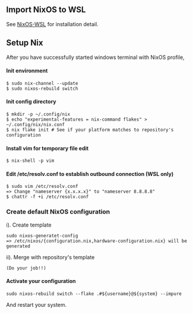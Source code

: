 ## Import NixOS to WSL

See [NixOS-WSL](https:/github.com/nix-community/NixOS-WSL?tab=readme-ov-file) for installation detail.

## Setup Nix

After you have successfully started windows terminal with NixOS profile,

#### Init environment
```
$ sudo nix-channel --update
$ sudo nixos-rebuild switch
```

#### Init config directory
```
$ mkdir -p ~/.config/nix
$ echo "experimental-features = nix-command flakes" > ~/.config/nix/nix.conf
$ nix flake init # See if your platform matches to repository's configuration
```

#### Install vim for temporary file edit
 
```
$ nix-shell -p vim
```

#### Edit /etc/resolv.conf to establish outbound connection (WSL only)
```
$ sudo vim /etc/resolv.conf
=> Change "nameserver {x.x.x.x}" to "nameserver 8.8.8.8"
$ chattr -f +i /etc/resolv.conf
```

### Create default NixOS configuration
i). Create template
```
sudo nixos-generatet-config
=> /etc/nixos/{configuration.nix,hardware-configuration.nix} will be generated
```
ii). Merge with repository's template
```
(Do your job!!)
```

#### Activate your configuration
```
sudo nixos-rebuild switch --flake .#${username}@${system} --impure
```
And restart your system.
